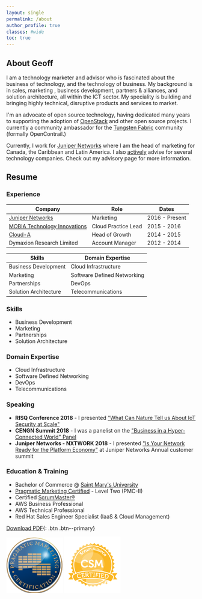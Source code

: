 ```yaml
---
layout: single
permalink: /about
author_profile: true
classes: #wide
toc: true
---
```

## About Geoff

 I am a technology marketer and advisor who is fascinated about the business of
technology, and the technology of business. My background is in sales, marketing
, business development, partners & alliances, and solution
architecture, all within the ICT sector. My speciality is building and bringing
highly technical, disruptive products and services to market.

I'm an advocate of open source technology, having dedicated many years to
supporting the adoption of [OpenStack](https://www.openstack.org/) and other
open source projects. I currently a community ambassador for
the [Tungsten Fabric](https://tungsten.io/) community (formally OpenContrail.)

Currently, I work for [Juniper Networks](https://www.juniper.net) where I am the
head of marketing for Canada, the Caribbean and Latin America. I also [actively](https://geoffsullivan.net/advisory)
advise for several technology companies. Check out my advisory page for more
information.

## Resume

### Experience

| Company                      	| Role                	| Dates          	|
|------------------------------	|---------------------	|----------------	|
| [Juniper Networks](https://www.juniper.net/us/en/)             	| Marketing           	| 2016 - Present 	|   
| [MOBIA Technology Innovations](https://mobia.io/) 	| Cloud Practice Lead 	| 2015 - 2016    	|   
| [Cloud-A](https://www.clouda.ca)                      	| Head of Growth      	| 2014 - 2015    	|
| Dymaxion Research Limited     | Account Manager      	| 2012 - 2014    	|

| Skills                | Domain Expertise            |
|-----------------------|-----------------------------|
| Business Development  | Cloud Infrastructure        |
| Marketing             | Software Defined Networking |
| Partnerships          | DevOps                      |
| Solution Architecture | Telecommunications          |

### Skills
- Business Development
- Marketing
- Partnerships
- Solution Architecture

### Domain Expertise
- Cloud Infrastructure
- Software Defined Networking
- DevOps
- Telecommunications

### Speaking

- **RISQ Conference 2018** - I presented ["What Can Nature Tell us About IoT Security at Scale"](https://geoffsullivan.net/networking/iot/security/RISQ/)
- **CENGN Summit 2018** - I was a panelist on the ["Business in a Hyper-Connected World" Panel](https://geoffsullivan.net/networking/telecommunications/business/CENGN-Summit/)
- **Juniper Networks - NXTWORK 2018** -  I presented ["Is Your Network Ready for the Platform Economy"](https://geoffsullivan.net/cloud/digital%20transformation/business/NXTWORK-2018/) at Juniper Networks Annual customer summit


### Education & Training

- Bachelor of Commerce @ [Saint Mary's University](https://smu.ca/academics/sobey/welcome.html)
- [Pragmatic Marketing Certified](https://www.pragmaticmarketing.com/) - Level Two (PMC-II)
- Certified [ScrumMaster®](https://www.scrumalliance.org/)
- AWS Business Professional
- AWS Technical Professional
- Red Hat Sales Engineer Specialist (IaaS & Cloud Management)

[Download PDF](/assets/images/geoff-sullivan-resume-2018.pdf){: .btn .btn--primary}

![pragmatic](/assets/images/prag.png "pragmatic") ![scrum](/assets/images/scrummaster.png "scrum")
